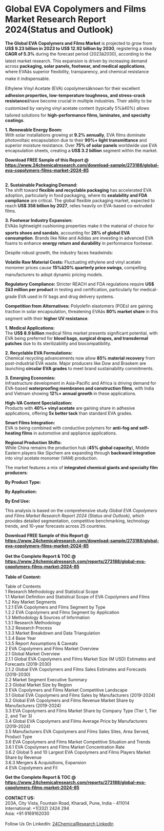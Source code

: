 <h1>Global EVA Copolymers and Films Market Research Report 2024(Status and Outlook)</h1><p><strong>The Global EVA Copolymers and Films Market</strong> is projected to grow from <strong>US$ 9.23 billion in 2023 to US$ 12.92 billion by 2030</strong>, registering a steady <strong>CAGR of 5.3%</strong> during the forecast period (2023â2030), according to the latest market research. This expansion is driven by increasing demand across <strong>packaging, solar panels, footwear, and medical applications</strong>, where EVAâs superior flexibility, transparency, and chemical resistance make it indispensable.</p><p>Ethylene Vinyl Acetate (EVA) copolymersâknown for their excellent <strong>adhesion properties, low-temperature toughness, and stress-crack resistance</strong>âhave become crucial in multiple industries. Their ability to be customized by varying vinyl acetate content (typically 5%â40%) allows tailored solutions for <strong>high-performance films, laminates, and specialty coatings</strong>.</p><p><strong>1. Renewable Energy Boom:</strong><br>
With solar installations growing at <strong>9.2% annually</strong>, EVA films dominate photovoltaic encapsulation due to their <strong>90%+ light transmittance</strong> and superior moisture resistance. Over <strong>75% of solar panels</strong> worldwide use EVA encapsulation sheets, creating a <strong>US$ 3.2 billion</strong> segment within the market.</p><div><b>Download FREE Sample of this Report @ 
            <a href="https://www.24chemicalresearch.com/download-sample/273188/global-eva-copolymers-films-market-2024-85">
            https://www.24chemicalresearch.com/download-sample/273188/global-eva-copolymers-films-market-2024-85</a></b></div><br><p><strong>2. Sustainable Packaging Demand:</strong><br>
The shift toward <strong>flexible and recyclable packaging</strong> has accelerated EVA adoption, particularly in food packaging, where its <strong>sealability and FDA compliance</strong> are critical. The global flexible packaging market, expected to reach <strong>US$ 358 billion by 2027</strong>, relies heavily on EVA-based co-extruded films.</p><p><strong>3. Footwear Industry Expansion:</strong><br>
EVAâs lightweight cushioning properties make it the material of choice for <strong>sports shoes and sandals</strong>, accounting for <strong>28% of global EVA consumption</strong>. Brands like Nike and Adidas are investing in advanced EVA foams to enhance <strong>energy return and durability</strong> in performance footwear.</p><p>Despite robust growth, the industry faces headwinds:</p><p><strong>Volatile Raw Material Costs:</strong> Fluctuating ethylene and vinyl acetate monomer prices cause <strong>15%â20% quarterly price swings</strong>, compelling manufacturers to adopt dynamic pricing models.</p><p><strong>Regulatory Compliance:</strong> Stricter REACH and FDA regulations require <strong>US$ 2â3 million per product</strong> in testing and certification, particularly for medical-grade EVA used in IV bags and drug delivery systems.</p><p><strong>Competition from Alternatives:</strong> Polyolefin elastomers (POEs) are gaining traction in solar encapsulation, threatening EVAâs <strong>80% market share</strong> in this segment with their <strong>higher UV resistance</strong>.</p><p><strong>1. Medical Applications:</strong><br>
The <strong>US$ 8.9 billion</strong> medical films market presents significant potential, with EVA being preferred for <strong>blood bags, surgical drapes, and transdermal patches</strong> due to its sterilizability and biocompatibility.</p><p><strong>2. Recyclable EVA Formulations:</strong><br>
Chemical recycling advancements now allow <strong>85% material recovery</strong> from post-industrial EVA waste. Major producers like Dow and Braskem are launching <strong>circular EVA grades</strong> to meet brand sustainability commitments.</p><p><strong>3. Emerging Economies:</strong><br>
Infrastructure development in Asia-Pacific and Africa is driving demand for EVA-based <strong>waterproofing membranes and construction films</strong>, with India and Vietnam showing <strong>12%+ annual growth</strong> in these applications.</p><p><strong>High-VA Content Specialization:</strong><br>
        Products with <strong>40%+ vinyl acetate</strong> are gaining share in adhesive applications, offering <strong>5x better tack</strong> than standard EVA grades.</p><p><strong>Smart Films Integration:</strong><br>
        EVA is being combined with conductive polymers for <strong>anti-fog and self-heating films</strong> in automotive and appliance applications.</p><p><strong>Regional Production Shifts:</strong><br>
        While China remains the production hub (<strong>45% global capacity</strong>), Middle Eastern players like Sipchem are expanding through <strong>backward integration</strong> into vinyl acetate monomer (VAM) production.</p><p>The market features a mix of <strong>integrated chemical giants and specialty film producers</strong>:</p><p><strong>By Product Type:</strong></p><p><strong>By Application:</strong></p><p><strong>By End Use:</strong></p><p>This analysis is based on the comprehensive study <em>Global EVA Copolymers and Films Market Research Report 2024 (Status and Outlook)</em>, which provides detailed segmentation, competitive benchmarking, technology trends, and 10-year forecasts across 25 countries.</p><div><b>Download FREE Sample of this Report @ 
            <a href="https://www.24chemicalresearch.com/download-sample/273188/global-eva-copolymers-films-market-2024-85">
            https://www.24chemicalresearch.com/download-sample/273188/global-eva-copolymers-films-market-2024-85</a></b></div><br><div><b>Get the Complete Report & TOC @ 
            <a href="https://www.24chemicalresearch.com/reports/273188/global-eva-copolymers-films-market-2024-85">
            https://www.24chemicalresearch.com/reports/273188/global-eva-copolymers-films-market-2024-85</a></b></div><br>
            <b>Table of Content:</b><p>Table of Contents<br />
1 Research Methodology and Statistical Scope<br />
1.1 Market Definition and Statistical Scope of EVA Copolymers and Films<br />
1.2 Key Market Segments<br />
1.2.1 EVA Copolymers and Films Segment by Type<br />
1.2.2 EVA Copolymers and Films Segment by Application<br />
1.3 Methodology & Sources of Information<br />
1.3.1 Research Methodology<br />
1.3.2 Research Process<br />
1.3.3 Market Breakdown and Data Triangulation<br />
1.3.4 Base Year<br />
1.3.5 Report Assumptions & Caveats<br />
2 EVA Copolymers and Films Market Overview<br />
2.1 Global Market Overview<br />
2.1.1 Global EVA Copolymers and Films Market Size (M USD) Estimates and Forecasts (2019-2030)<br />
2.1.2 Global EVA Copolymers and Films Sales Estimates and Forecasts (2019-2030)<br />
2.2 Market Segment Executive Summary<br />
2.3 Global Market Size by Region<br />
3 EVA Copolymers and Films Market Competitive Landscape<br />
3.1 Global EVA Copolymers and Films Sales by Manufacturers (2019-2024)<br />
3.2 Global EVA Copolymers and Films Revenue Market Share by Manufacturers (2019-2024)<br />
3.3 EVA Copolymers and Films Market Share by Company Type (Tier 1, Tier 2, and Tier 3)<br />
3.4 Global EVA Copolymers and Films Average Price by Manufacturers (2019-2024)<br />
3.5 Manufacturers EVA Copolymers and Films Sales Sites, Area Served, Product Type<br />
3.6 EVA Copolymers and Films Market Competitive Situation and Trends<br />
3.6.1 EVA Copolymers and Films Market Concentration Rate<br />
3.6.2 Global 5 and 10 Largest EVA Copolymers and Films Players Market Share by Revenue<br />
3.6.3 Mergers & Acquisitions, Expansion<br />
4 EVA Copolymers and Fil</p><div><b>Get the Complete Report & TOC @ 
            <a href="https://www.24chemicalresearch.com/reports/273188/global-eva-copolymers-films-market-2024-85">
            https://www.24chemicalresearch.com/reports/273188/global-eva-copolymers-films-market-2024-85</a></b></div><br><b>CONTACT US:</b><br>
            203A, City Vista, Fountain Road, Kharadi, Pune, India - 411014<br>
            International: +1(332) 2424 294<br>
            Asia: +91 9169162030 <br><br>
            Follow Us On LinkedIn: <a href="https://www.linkedin.com/company/24chemicalresearch/">24ChemicalResearch LinkedIn</a>